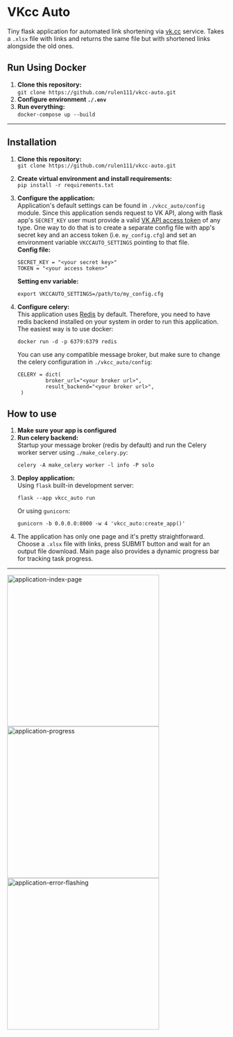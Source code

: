 # VKcc Auto
Tiny flask application for automated link shortening via [vk.cc](https://vk.com/cc) service.
Takes a `.xlsx` file with links and returns the same file but with shortened links alongside the old ones.

## Run Using Docker
1. **Clone this repository:**<br>
`git clone https://github.com/rulen111/vkcc-auto.git`
2. **Configure environment `./.env`**
3. **Run everything:**<br>
`docker-compose up --build`

___

## Installation
1. **Clone this repository:**<br>
```git clone https://github.com/rulen111/vkcc-auto.git```

2. **Create virtual environment and install requirements:**<br>
```pip install -r requirements.txt```

3. **Configure the application:**<br>
Application's default settings can be found in `./vkcc_auto/config` module. Since this application sends request to VK API, along with flask app's `SECRET_KEY` user must provide a valid [VK API access token](https://dev.vk.com/ru/api/access-token/getting-started) of any type.
One way to do that is to create a separate config file with app's secret key and an access token (i.e. `my_config.cfg`) and set an environment variable `VKCCAUTO_SETTINGS` pointing to that file.<br>
   **Config file:**<br>
    ```
    SECRET_KEY = "<your secret key>"
    TOKEN = "<your access token>"
    ```
    **Setting env variable:**
    ```
   export VKCCAUTO_SETTINGS=/path/to/my_config.cfg
   ```
4. **Configure celery:**<br>
This application uses [Redis](https://docs.celeryq.dev/en/stable/getting-started/backends-and-brokers/redis.html#broker-redis) by default. Therefore, you need to have redis backend installed on your system in order to run this application. The easiest way is to use docker:<br>
   ```
   docker run -d -p 6379:6379 redis
   ```
   You can use any compatible message broker, but make sure to change the celery configuration in `./vkcc_auto/config`:<br>
   ```
   CELERY = dict(
            broker_url="<your broker url>",
            result_backend="<your broker url>",
    )
   ```

## How to use
1. **Make sure your app is configured**
2. **Run celery backend:**<br>
Startup your message broker (redis by default) and run the Celery worker server using `./make_celery.py`:<br>
   ```
   celery -A make_celery worker -l info -P solo
   ```
3. **Deploy application:**<br>
Using `flask` built-in development server:<br>
    ```
    flask --app vkcc_auto run
    ```
    Or using `gunicorn`:
    ```
   gunicorn -b 0.0.0.0:8000 -w 4 'vkcc_auto:create_app()'
   ```
4. The application has only one page and it's pretty straightforward. Choose a `.xlsx` file with links, press SUBMIT button and wait for an output file download. Main page also provides a dynamic progress bar for tracking task progress.
---
<img alt="application-index-page" src="img/application-index-page.png" title="application-index-page" width="350"/><img alt="application-progress" src="img/application-progress.png" title="application-progress" width="350"/><img alt="application-error-flashing" src="img/application-error-flashing.png" title="application-error-flashing" width="350"/>

